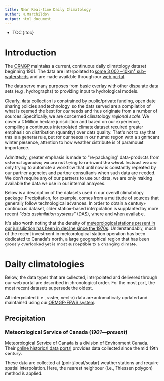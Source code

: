 ```yaml
---
title: Near Real-time Daily Climatology
author: M.Marchildon
output: html_document
---
```


* TOC
{:toc}


# Introduction
The [ORMGP](https://maps.oakridgeswater.ca/) maintains a current, continuous daily climatology dataset beginning 1901. The data are interpolated to [some 3,000 ~10km² sub-watersheds](https://owrc.github.io/interpolants/interpolation/subwatershed.html) and are made available through our [web portal](https://maps.oakridgeswater.ca/Html5Viewer/index.html?viewer=ORMGPP).

The data serve many purposes from basic overlay with other disparate data sets (e.g., hydrographs) to providing input to hydrological models. 

Clearly, data collection is constrained by public/private funding, open date sharing policies and technology; so the data served are a compilation of what is deemed the best for *our* needs and thus originate from a number of sources. Specifically, we are concerned  climatology *regional scale*. We cover a 3 Million hectare jurisdiction and based on our experience, compiling a continuous interpolated climate dataset required greater emphasis on distribution (quantity) over data quality.  That's not to say that this is a general rule, but for our needs in our humid region with a significant winter presence, attention to how weather distribute is of paramount importance.

Admittedly, greater emphasis is made to "re-packaging" data-products from external agencies; we are not trying to re-invent the wheel. Instead, we are only trying to automate a workflow that until now is constantly repeated by our partner agencies and partner consultants when such data are needed. We don't require any of our partners to use our data, we are only making available the data we use in our internal analyses.

Below is a description of the datasets used in our overall climatology package. Precipitation, for example, comes from a multitude of sources that generally follow technological advances. In order to obtain a century+ continuous dataset, older station-based interpolation is supplanted by more recent *"data assimilation systems"* (DAS), where and when available.

It's also worth noting that the density of [meteorological stations present in our jurisdiction has been in decline since the 1970s](https://owrc.github.io/snapshots/gantt-met.html). Understandably, much of the recent investment in meteorological station operation has been dedicated to Canada's north, a large geographical region that has been grossly overlooked yet is most susceptible to a changing climate.




# Daily climatologies
Below, the data types that are collected, interpolated and delivered through our web portal are described in chronological order. For the most part, the most recent datasets supersede the oldest.

All interpolated (i.e., raster, vector) data are automatically updated and maintained using our [ORMGP-FEWS system](/interpolants/interpolation/fews.html). 


## Precipitation

### Meteorological Service of Canada (*1901—present*)
Meteorological Service of Canada is a division of Environment Canada. Their [online historical data portal](https://climate.weather.gc.ca/index_e.html) provides data collected since the mid 19th century.

These data are collected at (point/local/scalar) weather stations and require spatial interpolation. Here, the nearest neighbour (i.e., Thiessen polygon) method is applied.
